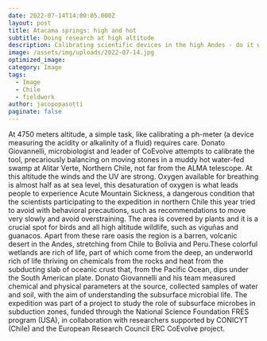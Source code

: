 ```yaml
---
date: 2022-07-14T14:00:05.000Z
layout: post
title: Atacama springs: high and hot
subtitle: Doing research at high altitude
description: Calibrating scientific devices in the high Andes - do it with care
image: /assets/img/uploads/2022-07-14.jpg
optimized_image:
category: Image
tags:
  - Image
  - Chile
  - fieldwork
author: jacopopasotti
paginate: false
---
```

At 4750 meters altitude, a simple task, like calibrating a ph-meter (a device measuring the acidity or alkalinity of a fluid) requires care. Donato Giovannelli, microbiologist and leader of CoEvolve attempts to calibrate the tool, precariously balancing on moving stones in a muddy hot water-fed swamp at Alitar Verte, Northern Chile, not far from the ALMA telescope.
At this altitude the winds and the UV are strong. Oxygen available for breathing is almost half as at sea level, this desaturation of oxygen is what leads people to experience Acute Mountain Sickness, a dangerous condition that the scientists participating to the expedition in northern Chile this year tried to avoid with behavioral precautions, such as recommendations to move very slowly and avoid overstraining.
The area is covered by plants and it is a crucial spot for birds and all high altitude wildlife, such as viguñas and guanacos. Apart from these rare oasis the region is a barren, volcanic desert in the Andes, stretching from Chile to Bolivia and Peru.These colorful wetlands are rich of life, part of which come from the deep, an underworld rich of life thriving on chemicals from the rocks and heat from the subducting slab of oceanic crust that, from the Pacific Ocean, dips under the South American plate.
Donato Giovannelli and his team measured chemical and physical parameters at the source, collected samples of water and soil, with the aim of understanding the subsurface microbial life.
The expedition was part of a project to study the role of subsurface microbes in subduction zones, funded through the National Science Foundation FRES program (USA), in collaboration with researchers supported by CONICYT (Chile) and the European Research Council ERC CoEvolve project.
